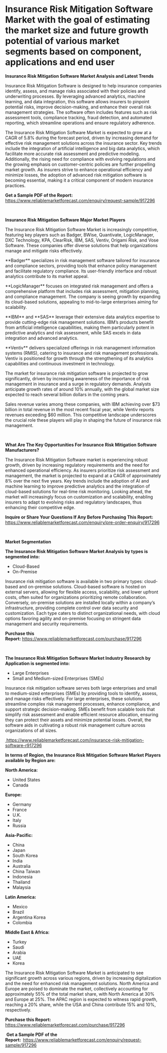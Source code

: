 <p><h1>Insurance Risk Mitigation Software Market with the goal of estimating the market size and future growth potential of various market segments based on component, applications and end user</h1></p><p><strong>Insurance Risk Mitigation Software Market Analysis and Latest Trends</strong></p>
<p><p>Insurance Risk Mitigation Software is designed to help insurance companies identify, assess, and manage risks associated with their policies and underwriting processes. By leveraging advanced analytics, machine learning, and data integration, this software allows insurers to pinpoint potential risks, improve decision-making, and enhance their overall risk management strategies. The software often includes features such as risk assessment tools, compliance tracking, fraud detection, and automated reporting, which streamline operations and ensure regulatory adherence.</p><p>The Insurance Risk Mitigation Software Market is expected to grow at a CAGR of 5.8% during the forecast period, driven by increasing demand for effective risk management solutions across the insurance sector. Key trends include the integration of artificial intelligence and big data analytics, which facilitate more accurate risk assessment and predictive modeling. Additionally, the rising need for compliance with evolving regulations and the growing emphasis on customer-centric policies are further propelling market growth. As insurers strive to enhance operational efficiency and minimize losses, the adoption of advanced risk mitigation software is becoming essential, making it a critical component of modern insurance practices.</p></p>
<p><strong>Get a Sample PDF of the Report:&nbsp;</strong> <a href="https://www.reliablemarketforecast.com/enquiry/request-sample/917296?utm_campaign=3166&utm_medium=2&utm_source=Github&utm_content=ia&utm_term=18042025&utm_id=insurance-risk-mitigation-software">https://www.reliablemarketforecast.com/enquiry/request-sample/917296</a></p>
<p>&nbsp;</p>
<p><strong>Insurance Risk Mitigation Software Major Market Players</strong></p>
<p><p>The Insurance Risk Mitigation Software Market is increasingly competitive, featuring key players such as Badger, BWise, Quantivate, LogicManager, DXC Technology, KPA, ClearRisk, IBM, SAS, Ventiv, Origami Risk, and Vose Software. These companies offer diverse solutions that help organizations manage and mitigate risks effectively.</p><p>**Badger** specializes in risk management software tailored for insurance and compliance sectors, providing tools that enhance policy management and facilitate regulatory compliance. Its user-friendly interface and robust analytics contribute to its market appeal.</p><p>**LogicManager** focuses on integrated risk management and offers a comprehensive platform that includes risk assessment, mitigation planning, and compliance management. The company is seeing growth by expanding its cloud-based solutions, appealing to mid-to-large enterprises aiming for scalability.</p><p>**IBM** and **SAS** leverage their extensive data analytics expertise to provide cutting-edge risk management solutions. IBM’s products benefit from artificial intelligence capabilities, making them particularly potent in predictive analytics and risk assessment, while SAS excels in data integration and advanced analytics.</p><p>**Ventiv** delivers specialized offerings in risk management information systems (RMIS), catering to insurance and risk management professionals. Ventiv is positioned for growth through the strengthening of its analytics capabilities and continuous investment in technology.</p><p>The market for insurance risk mitigation software is projected to grow significantly, driven by increasing awareness of the importance of risk management in insurance and a surge in regulatory demands. Analysts anticipate growth rates of around 10% annually, with the global market size expected to reach several billion dollars in the coming years.</p><p>Sales revenue varies among these companies, with IBM achieving over $73 billion in total revenue in the most recent fiscal year, while Ventiv reports revenues exceeding $60 million. This competitive landscape underscores the crucial role these players will play in shaping the future of insurance risk management.</p></p>
<p>&nbsp;</p>
<p><strong>What Are The Key Opportunities For Insurance Risk Mitigation Software Manufacturers?</strong></p>
<p><p>The Insurance Risk Mitigation Software market is experiencing robust growth, driven by increasing regulatory requirements and the need for enhanced operational efficiency. As insurers prioritize risk assessment and management, the market is projected to expand at a CAGR of approximately 8% over the next five years. Key trends include the adoption of AI and machine learning to improve predictive analytics and the integration of cloud-based solutions for real-time risk monitoring. Looking ahead, the market will increasingly focus on customization and scalability, enabling insurers to adapt to evolving risks and regulatory landscapes, thus enhancing their competitive edge.</p></p>
<p><strong>Inquire or Share Your Questions If Any Before Purchasing This Report:</strong> <a href="https://www.reliablemarketforecast.com/enquiry/pre-order-enquiry/917296?utm_campaign=3166&utm_medium=2&utm_source=Github&utm_content=ia&utm_term=18042025&utm_id=insurance-risk-mitigation-software">https://www.reliablemarketforecast.com/enquiry/pre-order-enquiry/917296</a></p>
<p>&nbsp;</p>
<p><strong>Market Segmentation</strong></p>
<p><strong>The Insurance Risk Mitigation Software Market Analysis by types is segmented into:</strong></p>
<p><ul><li>Cloud-Based</li><li>On-Premise</li></ul></p>
<p><p>Insurance risk mitigation software is available in two primary types: cloud-based and on-premise solutions. Cloud-based software is hosted on external servers, allowing for flexible access, scalability, and lower upfront costs, often suited for organizations prioritizing remote collaboration. Conversely, on-premise solutions are installed locally within a company’s infrastructure, providing complete control over data security and customization. Each type caters to distinct organizational needs, with cloud options favoring agility and on-premise focusing on stringent data management and security requirements.</p></p>
<p><strong>Purchase this Report:&nbsp;</strong><a href="https://www.reliablemarketforecast.com/purchase/917296?utm_campaign=3166&utm_medium=2&utm_source=Github&utm_content=ia&utm_term=18042025&utm_id=insurance-risk-mitigation-software">https://www.reliablemarketforecast.com/purchase/917296</a></p>
<p>&nbsp;</p>
<p><strong>The Insurance Risk Mitigation Software Market Industry Research by Application is segmented into:</strong></p>
<p><ul><li>Large Enterprises</li><li>Small and Medium-sized Enterprises (SMEs)</li></ul></p>
<p><p>Insurance risk mitigation software serves both large enterprises and small to medium-sized enterprises (SMEs) by providing tools to identify, assess, and manage risks effectively. For large enterprises, these solutions streamline complex risk management processes, enhance compliance, and support strategic decision-making. SMEs benefit from scalable tools that simplify risk assessment and enable efficient resource allocation, ensuring they can protect their assets and minimize potential losses. Overall, the software aids in cultivating a robust risk management culture across organizations of all sizes.</p></p>
<p><a href="https://www.reliablemarketforecast.com/insurance-risk-mitigation-software-r917296?utm_campaign=3166&utm_medium=2&utm_source=Github&utm_content=ia&utm_term=18042025&utm_id=insurance-risk-mitigation-software">&nbsp;https://www.reliablemarketforecast.com/insurance-risk-mitigation-software-r917296</a></p>
<p><strong>In terms of Region, the Insurance Risk Mitigation Software Market Players available by Region are:</strong></p>
<p>
    <p> <strong> North America: </strong>
        <ul>
            <li>United States</li>
            <li>Canada</li>
        </ul>
        </p> 
    <p> <strong> Europe: </strong>
        <ul>
            <li>Germany</li>
            <li>France</li>
            <li>U.K.</li>
            <li>Italy</li>
            <li>Russia</li>
        </ul>
        </p> 
    <p> <strong> Asia-Pacific: </strong>
        <ul>
            <li>China</li>
            <li>Japan</li>
            <li>South Korea</li>
            <li>India</li>
            <li>Australia</li>
            <li>China Taiwan</li>
            <li>Indonesia</li>
            <li>Thailand</li>
            <li>Malaysia</li>
        </ul>
        </p> 
    <p> <strong> Latin America: </strong>
        <ul>
            <li>Mexico</li>
            <li>Brazil</li>
            <li>Argentina Korea</li>
            <li>Colombia</li>
        </ul>
        </p> 
    <p> <strong> Middle East & Africa: </strong>
        <ul>
            <li>Turkey</li>
            <li>Saudi</li>
            <li>Arabia</li>
            <li>UAE</li>
            <li>Korea</li>
        </ul>
    </p>
    </p>
<p><p>The Insurance Risk Mitigation Software Market is anticipated to see significant growth across various regions, driven by increasing digitalization and the need for enhanced risk management solutions. North America and Europe are poised to dominate the market, collectively accounting for approximately 55% of the total market share, with North America at 30% and Europe at 25%. The APAC region is expected to witness rapid growth, reaching a 20% share, while the USA and China contribute 15% and 10%, respectively.</p></p>
<p><strong>Purchase this Report: </strong><a href="https://www.reliablemarketforecast.com/purchase/917296?utm_campaign=3166&utm_medium=2&utm_source=Github&utm_content=ia&utm_term=18042025&utm_id=insurance-risk-mitigation-software">https://www.reliablemarketforecast.com/purchase/917296</a></p>
<p>&nbsp;<strong>Get a Sample PDF of the Report:&nbsp;&nbsp;</strong><a href="https://www.reliablemarketforecast.com/enquiry/request-sample/917296?utm_campaign=3166&utm_medium=2&utm_source=Github&utm_content=ia&utm_term=18042025&utm_id=insurance-risk-mitigation-software">https://www.reliablemarketforecast.com/enquiry/request-sample/917296</a></p>
<p><strong></strong></p>
<p><p></p><p></p><p></p></p>